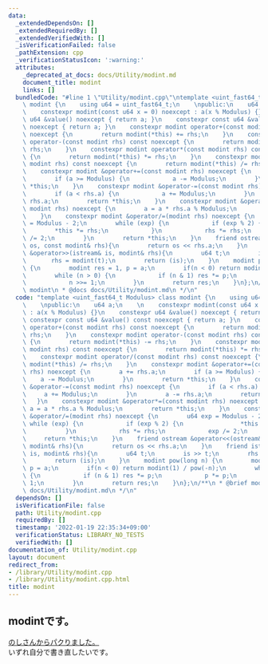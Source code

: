 ```yaml
---
data:
  _extendedDependsOn: []
  _extendedRequiredBy: []
  _extendedVerifiedWith: []
  _isVerificationFailed: false
  _pathExtension: cpp
  _verificationStatusIcon: ':warning:'
  attributes:
    _deprecated_at_docs: docs/Utility/modint.md
    document_title: modint
    links: []
  bundledCode: "#line 1 \"Utility/modint.cpp\"\ntemplate <uint_fast64_t Modulus> class\
    \ modint {\n    using u64 = uint_fast64_t;\n    \npublic:\n    u64 a;\n    \n\
    \    constexpr modint(const u64 x = 0) noexcept : a(x % Modulus) {}\n    constexpr\
    \ u64 &value() noexcept { return a; }\n    constexpr const u64 &value() const\
    \ noexcept { return a; }\n    constexpr modint operator+(const modint rhs) const\
    \ noexcept {\n        return modint(*this) += rhs;\n    }\n    constexpr modint\
    \ operator-(const modint rhs) const noexcept {\n        return modint(*this) -=\
    \ rhs;\n    }\n    constexpr modint operator*(const modint rhs) const noexcept\
    \ {\n        return modint(*this) *= rhs;\n    }\n    constexpr modint operator/(const\
    \ modint rhs) const noexcept {\n        return modint(*this) /= rhs;\n    }\n\
    \    constexpr modint &operator+=(const modint rhs) noexcept {\n        a += rhs.a;\n\
    \        if (a >= Modulus) {\n            a -= Modulus;\n        }\n        return\
    \ *this;\n    }\n    constexpr modint &operator-=(const modint rhs) noexcept {\n\
    \        if (a < rhs.a) {\n            a += Modulus;\n        }\n        a -=\
    \ rhs.a;\n        return *this;\n    }\n    constexpr modint &operator*=(const\
    \ modint rhs) noexcept {\n        a = a * rhs.a % Modulus;\n        return *this;\n\
    \    }\n    constexpr modint &operator/=(modint rhs) noexcept {\n        u64 exp\
    \ = Modulus - 2;\n        while (exp) {\n            if (exp % 2) {\n        \
    \        *this *= rhs;\n            }\n            rhs *= rhs;\n            exp\
    \ /= 2;\n        }\n        return *this;\n    }\n    friend ostream &operator<<(ostream&\
    \ os, const modint& rhs){\n        return os << rhs.a;\n    }\n    friend istream\
    \ &operator>>(istream& is, modint& rhs){\n        u64 t;\n        is >> t;\n \
    \       rhs = modint(t);\n        return (is);\n    }\n    modint pow(long n)\
    \ {\n        modint res = 1, p = a;\n        if(n < 0) return modint(1) / pow(-n);\n\
    \        while (n > 0) {\n            if (n & 1) res *= p;\n            p *= p;\n\
    \            n >>= 1;\n        }\n        return res;\n    }\n};\n/**\n * @brief\
    \ modint\n * @docs docs/Utility/modint.md\n */\n"
  code: "template <uint_fast64_t Modulus> class modint {\n    using u64 = uint_fast64_t;\n\
    \    \npublic:\n    u64 a;\n    \n    constexpr modint(const u64 x = 0) noexcept\
    \ : a(x % Modulus) {}\n    constexpr u64 &value() noexcept { return a; }\n   \
    \ constexpr const u64 &value() const noexcept { return a; }\n    constexpr modint\
    \ operator+(const modint rhs) const noexcept {\n        return modint(*this) +=\
    \ rhs;\n    }\n    constexpr modint operator-(const modint rhs) const noexcept\
    \ {\n        return modint(*this) -= rhs;\n    }\n    constexpr modint operator*(const\
    \ modint rhs) const noexcept {\n        return modint(*this) *= rhs;\n    }\n\
    \    constexpr modint operator/(const modint rhs) const noexcept {\n        return\
    \ modint(*this) /= rhs;\n    }\n    constexpr modint &operator+=(const modint\
    \ rhs) noexcept {\n        a += rhs.a;\n        if (a >= Modulus) {\n        \
    \    a -= Modulus;\n        }\n        return *this;\n    }\n    constexpr modint\
    \ &operator-=(const modint rhs) noexcept {\n        if (a < rhs.a) {\n       \
    \     a += Modulus;\n        }\n        a -= rhs.a;\n        return *this;\n \
    \   }\n    constexpr modint &operator*=(const modint rhs) noexcept {\n       \
    \ a = a * rhs.a % Modulus;\n        return *this;\n    }\n    constexpr modint\
    \ &operator/=(modint rhs) noexcept {\n        u64 exp = Modulus - 2;\n       \
    \ while (exp) {\n            if (exp % 2) {\n                *this *= rhs;\n \
    \           }\n            rhs *= rhs;\n            exp /= 2;\n        }\n   \
    \     return *this;\n    }\n    friend ostream &operator<<(ostream& os, const\
    \ modint& rhs){\n        return os << rhs.a;\n    }\n    friend istream &operator>>(istream&\
    \ is, modint& rhs){\n        u64 t;\n        is >> t;\n        rhs = modint(t);\n\
    \        return (is);\n    }\n    modint pow(long n) {\n        modint res = 1,\
    \ p = a;\n        if(n < 0) return modint(1) / pow(-n);\n        while (n > 0)\
    \ {\n            if (n & 1) res *= p;\n            p *= p;\n            n >>=\
    \ 1;\n        }\n        return res;\n    }\n};\n/**\n * @brief modint\n * @docs\
    \ docs/Utility/modint.md\n */\n"
  dependsOn: []
  isVerificationFile: false
  path: Utility/modint.cpp
  requiredBy: []
  timestamp: '2022-01-19 22:35:34+09:00'
  verificationStatus: LIBRARY_NO_TESTS
  verifiedWith: []
documentation_of: Utility/modint.cpp
layout: document
redirect_from:
- /library/Utility/modint.cpp
- /library/Utility/modint.cpp.html
title: modint
---
```

## modintです。
[のしさんからパクりました。](https://noshi91.hatenablog.com/entry/2019/03/31/174006)   
いずれ自分で書き直したいです。  
